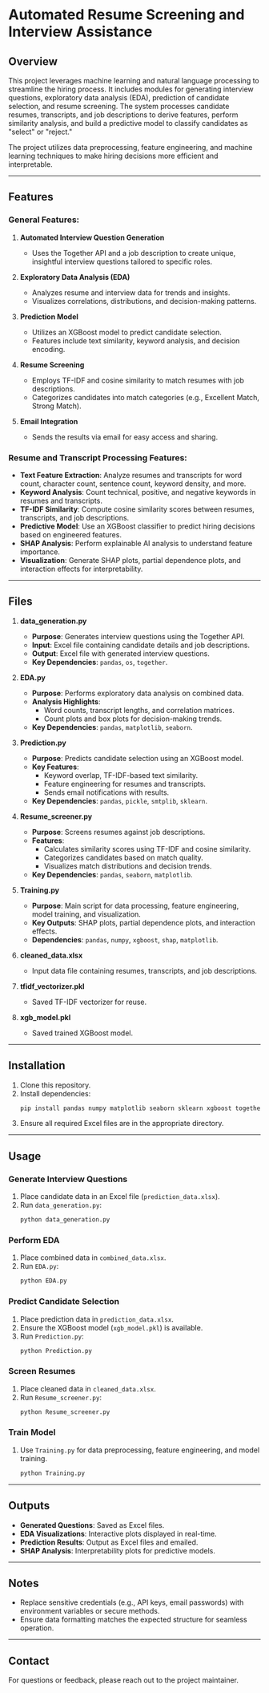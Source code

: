 # Automated Resume Screening and Interview Assistance

## Overview
This project leverages machine learning and natural language processing to streamline the hiring process. It includes modules for generating interview questions, exploratory data analysis (EDA), prediction of candidate selection, and resume screening. The system processes candidate resumes, transcripts, and job descriptions to derive features, perform similarity analysis, and build a predictive model to classify candidates as "select" or "reject."

The project utilizes data preprocessing, feature engineering, and machine learning techniques to make hiring decisions more efficient and interpretable.

---

## Features

### General Features:
1. **Automated Interview Question Generation**  
   - Uses the Together API and a job description to create unique, insightful interview questions tailored to specific roles.

2. **Exploratory Data Analysis (EDA)**  
   - Analyzes resume and interview data for trends and insights.  
   - Visualizes correlations, distributions, and decision-making patterns.

3. **Prediction Model**  
   - Utilizes an XGBoost model to predict candidate selection.  
   - Features include text similarity, keyword analysis, and decision encoding.

4. **Resume Screening**  
   - Employs TF-IDF and cosine similarity to match resumes with job descriptions.  
   - Categorizes candidates into match categories (e.g., Excellent Match, Strong Match).

5. **Email Integration**  
   - Sends the results via email for easy access and sharing.

### Resume and Transcript Processing Features:
- **Text Feature Extraction**: Analyze resumes and transcripts for word count, character count, sentence count, keyword density, and more.
- **Keyword Analysis**: Count technical, positive, and negative keywords in resumes and transcripts.
- **TF-IDF Similarity**: Compute cosine similarity scores between resumes, transcripts, and job descriptions.
- **Predictive Model**: Use an XGBoost classifier to predict hiring decisions based on engineered features.
- **SHAP Analysis**: Perform explainable AI analysis to understand feature importance.
- **Visualization**: Generate SHAP plots, partial dependence plots, and interaction effects for interpretability.

---

## Files

1. **data_generation.py**  
   - **Purpose**: Generates interview questions using the Together API.  
   - **Input**: Excel file containing candidate details and job descriptions.  
   - **Output**: Excel file with generated interview questions.  
   - **Key Dependencies**: `pandas`, `os`, `together`.

2. **EDA.py**  
   - **Purpose**: Performs exploratory data analysis on combined data.  
   - **Analysis Highlights**:  
     - Word counts, transcript lengths, and correlation matrices.  
     - Count plots and box plots for decision-making trends.  
   - **Key Dependencies**: `pandas`, `matplotlib`, `seaborn`.

3. **Prediction.py**  
   - **Purpose**: Predicts candidate selection using an XGBoost model.  
   - **Key Features**:  
     - Keyword overlap, TF-IDF-based text similarity.  
     - Feature engineering for resumes and transcripts.  
     - Sends email notifications with results.  
   - **Key Dependencies**: `pandas`, `pickle`, `smtplib`, `sklearn`.

4. **Resume_screener.py**  
   - **Purpose**: Screens resumes against job descriptions.  
   - **Features**:  
     - Calculates similarity scores using TF-IDF and cosine similarity.  
     - Categorizes candidates based on match quality.  
     - Visualizes match distributions and decision trends.  
   - **Key Dependencies**: `pandas`, `seaborn`, `matplotlib`.

5. **Training.py**  
   - **Purpose**: Main script for data processing, feature engineering, model training, and visualization.  
   - **Key Outputs**: SHAP plots, partial dependence plots, and interaction effects.  
   - **Dependencies**: `pandas`, `numpy`, `xgboost`, `shap`, `matplotlib`.

6. **cleaned_data.xlsx**  
   - Input data file containing resumes, transcripts, and job descriptions.

7. **tfidf_vectorizer.pkl**  
   - Saved TF-IDF vectorizer for reuse.

8. **xgb_model.pkl**  
   - Saved trained XGBoost model.

---

## Installation

1. Clone this repository.  
2. Install dependencies:  
   ```bash
   pip install pandas numpy matplotlib seaborn sklearn xgboost together-python shap
   ```
3. Ensure all required Excel files are in the appropriate directory.

---

## Usage

### Generate Interview Questions
1. Place candidate data in an Excel file (`prediction_data.xlsx`).
2. Run `data_generation.py`:  
   ```bash
   python data_generation.py
   ```

### Perform EDA
1. Place combined data in `combined_data.xlsx`.
2. Run `EDA.py`:  
   ```bash
   python EDA.py
   ```

### Predict Candidate Selection
1. Place prediction data in `prediction_data.xlsx`.
2. Ensure the XGBoost model (`xgb_model.pkl`) is available.
3. Run `Prediction.py`:  
   ```bash
   python Prediction.py
   ```

### Screen Resumes
1. Place cleaned data in `cleaned_data.xlsx`.
2. Run `Resume_screener.py`:  
   ```bash
   python Resume_screener.py
   ```

### Train Model
1. Use `Training.py` for data preprocessing, feature engineering, and model training.  
   ```bash
   python Training.py
   ```

---

## Outputs
- **Generated Questions**: Saved as Excel files.
- **EDA Visualizations**: Interactive plots displayed in real-time.
- **Prediction Results**: Output as Excel files and emailed.
- **SHAP Analysis**: Interpretability plots for predictive models.

---

## Notes
- Replace sensitive credentials (e.g., API keys, email passwords) with environment variables or secure methods.
- Ensure data formatting matches the expected structure for seamless operation.

---

## Contact
For questions or feedback, please reach out to the project maintainer.

